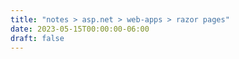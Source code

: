 ```yaml
---
title: "notes > asp.net > web-apps > razor pages"
date: 2023-05-15T00:00:00-06:00
draft: false
---
```


